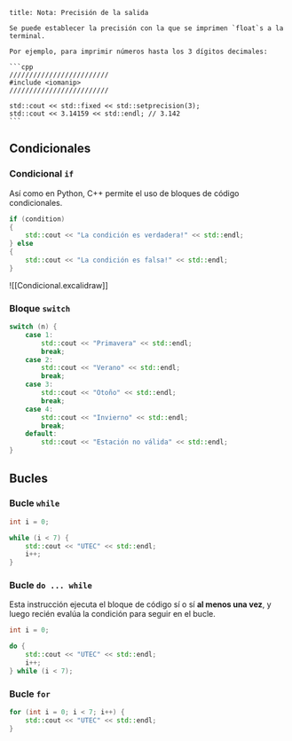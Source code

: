 ````ad-note
title: Nota: Precisión de la salida

Se puede establecer la precisión con la que se imprimen `float`s a la terminal.

Por ejemplo, para imprimir números hasta los 3 dígitos decimales:

```cpp
/////////////////////////
#include <iomanip>
/////////////////////////

std::cout << std::fixed << std::setprecision(3);
std::cout << 3.14159 << std::endl; // 3.142
```

````

## Condicionales

### Condicional `if`

Así como en Python, C++ permite el uso de bloques de código condicionales.

```cpp
if (condition)
{
	std::cout << "La condición es verdadera!" << std::endl;
} else
{
	std::cout << "La condición es falsa!" << std::endl;
}
```

![[Condicional.excalidraw]]
### Bloque `switch`

```cpp
switch (n) {
	case 1:
		std::cout << "Primavera" << std::endl;
		break;
	case 2:
		std::cout << "Verano" << std::endl;
		break;
	case 3:
		std::cout << "Otoño" << std::endl;
		break;
	case 4:
		std::cout << "Invierno" << std::endl;
		break;
	default:
		std::cout << "Estación no válida" << std::endl;
}
```

## Bucles

### Bucle `while`

```cpp
int i = 0;

while (i < 7) {
	std::cout << "UTEC" << std::endl;
	i++;
}
```

### Bucle `do ... while`

Esta instrucción ejecuta el bloque de código sí o sí **al menos una vez**, y luego recién evalúa la condición para seguir en el bucle.

```cpp
int i = 0;

do {
	std::cout << "UTEC" << std::endl;
	i++;
} while (i < 7);
```

### Bucle `for`

```cpp
for (int i = 0; i < 7; i++) {
	std::cout << "UTEC" << std::endl;
}
```
